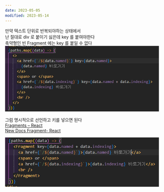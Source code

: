 ```yaml
---
date: 2023-05-05
modified: 2023-05-14
---
```


만약 텍스트 단위로 반복되야하는 상태에서  
난 절대로 div 로 붙이기 싫은데 key 를 붙여야한다  
축약형인 빈 Fragment 에는 key 를 붙일 수 없다  
![](file/Fragment-unique-key.png)

그럼 명시적으로 선언하고 키를 넣으면 된다  
[Fragments – React](https://ko.legacy.reactjs.org/docs/fragments.html#keyed-fragments)  
[New Docs Fragment- React](https://react.dev/reference/react/Fragment)

![](file/Fragment-unique-key-1.png)
